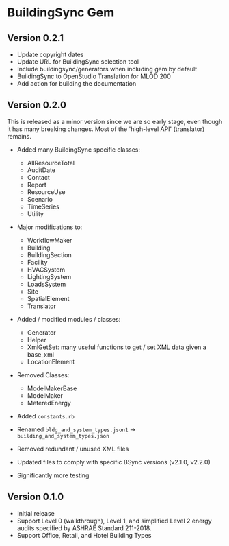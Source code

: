 # BuildingSync Gem

## Version 0.2.1

- Update copyright dates
- Update URL for BuildingSync selection tool
- Include buildingsync/generators when including gem by default
- BuildingSync to OpenStudio Translation for MLOD 200
- Add action for building the documentation

## Version 0.2.0

This is released as a minor version since we are so early stage, even though it has many breaking changes.  Most of the 'high-level API' (translator) remains.

- Added many BuildingSync specific classes:
    - AllResourceTotal
    - AuditDate
    - Contact
    - Report
    - ResourceUse
    - Scenario
    - TimeSeries
    - Utility

- Major modifications to:
    - WorkflowMaker
    - Building
    - BuildingSection
    - Facility
    - HVACSystem
    - LightingSystem
    - LoadsSystem
    - Site
    - SpatialElement
    - Translator
    
- Added / modified modules / classes:
    - Generator
    - Helper
    - XmlGetSet: many useful functions to get / set XML data given a base_xml
    - LocationElement
    
- Removed Classes:
    - ModelMakerBase
    - ModelMaker
    - MeteredEnergy
    
- Added `constants.rb`
- Renamed `bldg_and_system_types.json1` -> `building_and_system_types.json`
- Removed redundant / unused XML files
- Updated files to comply with specific BSync versions (v2.1.0, v2.2.0)
- Significantly more testing

## Version 0.1.0

* Initial release
* Support Level 0 (walkthrough), Level 1, and simplified Level 2 energy audits specified by ASHRAE Standard 211-2018. 
* Support Office, Retail, and Hotel Building Types
